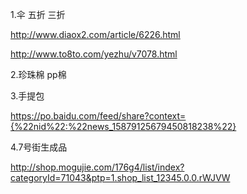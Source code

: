 1.伞 五折 三折

http://www.diaox2.com/article/6226.html

http://www.to8to.com/yezhu/v7078.html


2.珍珠棉 pp棉

3.手提包

https://po.baidu.com/feed/share?context={%22nid%22:%22news_15879125679450818238%22}

4.7号街生成品

http://shop.mogujie.com/176g4/list/index?categoryId=71043&ptp=1.shop_list_12345.0.0.rWJVW
